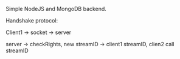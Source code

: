 Simple NodeJS and MongoDB backend.

Handshake protocol:

Client1 -> socket -> server

server -> checkRights, new streamID -> client1 streamID, clien2 call streamID